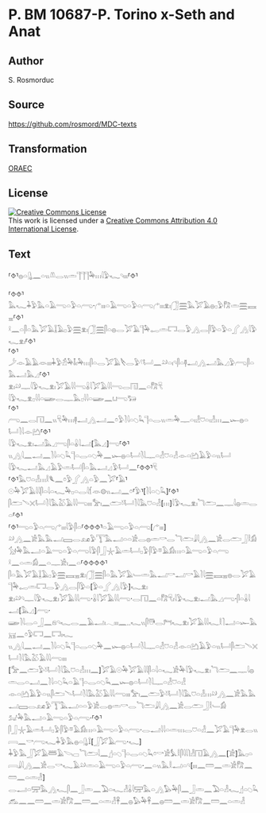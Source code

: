 # P. BM 10687-P. Torino x-Seth and Anat

## Author

S. Rosmorduc

## Source

https://github.com/rosmord/MDC-texts

## Transformation

[ORAEC](https://oraec.github.io/)

## License

<a rel="license" href="http://creativecommons.org/licenses/by/4.0/"><img alt="Creative Commons License" style="border-width:0" src="https://i.creativecommons.org/l/by/4.0/88x31.png" /></a><br />This work is licensed under a <a rel="license" href="http://creativecommons.org/licenses/by/4.0/">Creative Commons Attribution 4.0 International License</a>.

## Text

⸢⯑⸣𓐍𓏏𓊮𓈖𓏏𓏭𓌨𓂋𓏭𓏛𓊹𓊹𓊹𓅆𓏥𓇋𓅱𓆑𓄹𓏤𓏤𓏤⸢⯑⸣<br>
<br>
⸢⯑⯑⸣𓅓𓆑𓇓𓅱𓅓𓏏𓄿𓂸𓏏𓅱𓏏𓂺·𓂐𓏤𓏤𓏤𓏏𓄿𓂸𓏏𓅱𓏏𓂺𓂐𓏤𓏤𓏤𓁷𓏤𓃂𓈗𓅓𓅯𓄿𓐍𓊪𓅱𓀗𓏛𓈗𓈘𓈇⸢⯑⸣<br>
𓍲𓈖𓏏𓋴𓏏𓅓𓅯𓄿𓆼𓄿𓊪𓅱𓈗𓁷𓏤𓃂𓈗𓋴𓏏𓐍𓂋𓅯𓄿𓊹𓅆𓉻𓏛𓉐𓂋𓅱𓂻𓂋𓋴𓅱𓏏𓅱𓏏𓂾𓂻𓇋𓅱𓆑𓁷𓏤⸢⯑⸣<br>
⸢⯑⸣𓌳𓁹𓄿𓄿𓁺𓏤𓏤𓏤𓇓𓅱𓁣𓅆𓄤𓏤𓅆𓏥𓋴𓏏𓂋𓅯𓄿𓌸𓂋𓅱𓍢𓂡𓈖𓄖𓏏𓏤𓄹𓋴𓏏𓊢𓂝𓂻𓂝𓅓𓈎𓅱𓂺𓋴𓏏𓅓𓂝𓅓𓈎⸢⯑⸣<br>
𓁷𓏤𓄖𓊃𓇋𓅱𓆑𓁷𓏤𓅯𓄿𓇋𓇋𓂸𓏇𓇋𓅯𓄿𓇋𓇋𓂸𓂋𓉔𓈖𓏏𓀗𓄛<br>
𓇋𓅱𓆑𓁷𓊪𓇋𓇋𓏏𓆃𓂋𓊃𓅓𓊪𓇋𓇋𓏏𓆃𓈖𓂓𓂸𓃒<br>
⸢⯑⸣𓂺𓈖𓂋𓉔𓈖𓏭𓄛𓅆𓏥𓊢𓂝𓂻𓂝𓈖𓏌𓅱𓍘𓇋𓏏𓆇𓆗𓊹𓏏𓂋𓏭𓏛𓅆𓊃𓏏𓏤𓁐𓈞𓏏𓏤𓁐𓏥𓈖𓆱𓐍𓏏𓂡𓍘𓇋𓁹𓂚⸢⯑⸣<br>
𓇋𓅱𓆑𓁷𓏤𓂝𓅓𓈎𓂸𓋴𓏏𓏇𓇋𓂝[𓅓𓈎]𓂸⸢⯑⸣𓏭𓂻𓇋𓈖𓂝𓈖𓍘𓇋𓏏𓆇𓆗𓊹𓏏𓂋𓏏𓆇𓅆𓈖𓆱𓐍𓏏𓂡𓍘𓇋𓊃𓏏𓁐𓈞𓏏𓁐𓁹𓏏𓂚𓄿𓅱𓏏𓏭𓂡<br>
𓇋𓅱𓆑𓂝𓅓𓈎𓄿𓅱𓏛𓂡𓋴𓏏𓅓𓂝𓈎𓅱𓂡𓈖⸢⯑⯑⸣𓄛<br>
⸢⯑⸣𓅓𓈞𓏏𓁐𓏥𓎛𓆰𓈖𓏌𓅱𓂾𓂻𓏏𓅱𓈖𓅯⸢𓄿⸣𓇳𓅆𓅯𓄿𓇋𓇋𓋴𓏏𓇋𓏏𓆑𓅆𓊪𓏏𓂋𓇋𓆴𓁺𓊗𓏭𓂝𓈖𓏌⸢𓅱⸣[𓍘𓇋𓏏𓆇𓆗]⸢⯑⸣<br>
𓋴𓂧𓄢𓏴𓂡𓍘𓇋𓅓𓅷𓄿𓇋𓇋𓂸𓏤𓏤𓏤𓅡𓏤𓈖𓂧𓍱𓂡𓍘𓇋𓅓𓈞𓏏𓁐[𓏥]𓇋𓅱𓆑𓁷𓏤𓆓𓂧𓈖𓊃𓇋𓐍𓏛𓂋𓏏⸢⯑⸣<br>
⸢⯑⸣𓂸𓏏𓅱𓏏𓂺𓂐𓏤𓏤𓏤𓇋𓅱𓋴𓏏⸢⯑⯑⯑⸣𓏏𓄿𓂸𓏏𓅱𓏏𓂺[𓂐𓏤𓏤𓏤]<br>
𓄖𓂻𓈖𓀀𓅓𓅓𓂝𓈙𓂋𓃭𓅱𓇰𓅓𓂝𓏏𓏏𓀀𓂋𓐍𓏛𓎡𓂋𓆓𓂧𓇍𓇋𓂻𓈖𓀀𓂋𓂧𓃀𓎛𓀁𓃩𓅆𓅓𓂝𓏏𓄿𓂸𓏏𓅱𓏏𓂺𓇋𓅱𓋴𓃀𓇼𓄿𓏛𓂡𓊪𓅱𓋴𓅱𓎼𓄿𓀁𓏥𓏏𓄿𓂸𓏏𓅱𓏏𓂺<br>
𓍲𓈖𓏏𓏛𓀁𓈖𓏏𓊃𓀀𓏤𓈖𓏏⸢⯑⯑⯑⯑⸣<br>
𓋴𓏏𓅓𓅯𓄿𓆼𓄿𓊪𓅱𓈗𓈘𓈇𓁷𓏤𓃂𓈗𓋴𓏏𓅓𓅯𓄿𓄑𓏛𓅓𓂝𓎡𓂝𓎡𓄿𓍘𓇋𓈗𓈘𓈇𓐍𓂋𓅯𓄿𓊹𓅆𓉻𓏛𓉐𓂋𓅱𓂻𓂋𓋴𓅱𓏏[𓅱𓏏𓂾𓂻𓇋𓅱]𓆑𓁷𓏤<br>
𓁷𓏤𓄖𓄹𓊃𓇋𓅱𓆑𓁷𓏤𓅯𓄿𓇋𓇋𓂺·𓏇𓇋𓅯𓄿𓇋𓇋𓂺·𓂋𓉔𓈖𓏏𓀗𓄛𓏤𓇋𓅱𓆑𓁷𓏤𓂝𓅓𓈎𓂺·𓋴𓏏𓏇𓇋𓂝[𓅓𓈎]𓂺·<br>
𓆃𓍘𓇋𓂋𓏏𓃀𓈖𓁶𓄹𓆑𓂋𓈖𓄿𓂝𓏤𓂃𓏤𓏤𓏤𓈖𓈒𓈒𓆑𓏭𓋴𓇥𓂋𓁀𓆑𓁷𓏤𓅯𓄿𓇋𓇋𓆑𓎛𓍘𓂝𓏏𓆱𓅓𓄚𓈖𓏌𓅱𓉐𓈖𓉐𓏤𓆑<br>
𓏭𓂻𓇋𓈖𓂝𓈖𓍘𓇋𓏏𓆇𓆗𓊹𓏏𓂋𓏏𓆇𓅆𓈖𓆱𓐍𓏏𓂡𓍘𓇋𓊃𓏏𓁐𓈞𓏏𓁐𓁹𓏏𓂚𓄿𓅱𓏏𓏭𓂡𓋴𓂧𓄢𓏴𓂡𓍘𓇋𓅓𓅷𓄿𓇋𓇋𓂺𓏤𓏤𓏤<br>
[𓅡𓈖𓂧𓅱𓍱𓂡𓍘𓇋𓅓𓈞𓏏𓁐𓏥𓈖]𓅯𓄿𓇳𓅆𓅯𓄿𓇋𓇋𓋴𓏏𓇋𓏏𓆑𓀀𓅆𓇋𓅱𓆑𓁷𓏤𓆓𓂧𓈖𓊃𓇋𓐍𓏛𓂋𓏏𓂝𓈖𓍘𓇋𓏏𓆇𓆗𓏏𓄿𓊹𓏏𓂋𓏏𓆇𓆗𓈖𓆱𓐍𓏏𓂡𓍘𓇋𓊃𓏏𓁐𓈞𓏏𓁐<br>
𓁹𓏏𓂚𓄿𓅱𓏏𓏭𓋴𓂧𓄢𓂡𓍘𓇋𓅓𓅷𓄿𓇋𓇋𓂺𓏤𓏤𓏤𓅡𓏤𓈖𓂧𓅱𓍱𓂡𓍘𓇋𓅓𓈞𓏏𓁐𓏥𓄖𓂻𓈖𓀀𓅓𓅓𓂝𓈙𓂋𓃭𓅱𓇰𓅓𓂝𓏏𓏏𓅱𓀀𓂋𓐍𓏛𓎡𓂋𓆓𓂧𓇍𓇋𓂻𓈖𓀀𓂋𓂧𓃀𓎛𓄑𓀁<br>
𓃫𓅆𓅓𓂝𓏏𓄿𓂸𓏏𓅱𓏏𓂺·⸢⯑⸣𓋴𓃀𓇼𓄿𓏛𓂡𓊪𓅱𓋴𓅱𓎼𓄿𓀁𓏥𓏏𓄿𓂸𓏏𓅱𓏏𓂺·𓂋𓂝𓇋𓇋𓏏𓏛𓏥𓂋𓈞𓏏𓁐𓈖𓅯𓄿𓊹𓅆𓁷𓂋𓏭𓇯𓈖𓎡𓂺𓆑𓇓𓅱𓅓𓐍𓏏𓊮𓍏[𓃀𓅯𓄿𓂺·𓆑]<br>
𓇓𓅱𓅓𓃀𓅯𓄿𓆷𓄿𓌪𓊌𓆓𓂧𓇋𓈖𓊨𓏏𓆇𓊹𓏏𓂋𓏏𓆇𓆗𓏌𓎡𓀀𓅘𓎛𓋴𓇋𓇋𓌙𓁐𓉔𓄿𓂻𓈖[𓀀]𓅓𓊪𓏏𓇯𓇍𓇋𓂻𓈖𓀀𓂋𓎡𓆑𓄿𓄖𓏛𓏏𓄿𓂸𓏏𓅱𓏏𓂺·𓈖𓏏𓏭𓅓𓎛𓂝𓏏𓄹[𓏤𓏤𓏤𓈖𓏠𓈖𓏛𓀀𓀗𓈖𓏠𓈖𓏏𓏛𓁐]<br>
𓂋𓂝𓏏𓈝𓅓𓂻𓆑𓋴𓈖𓃀𓏛𓈖𓅐𓏏𓆑𓁐𓏇𓇋𓈝𓅓𓏏𓂻𓅃𓅆𓋴𓈖𓃀𓏛𓈖𓅐𓏏𓁐𓆑𓊨𓏏𓆇𓆗𓃹𓈖𓈖𓏠𓈖𓏛𓀀𓀗𓈖𓏠𓈖𓏏𓏛𓁐𓋹𓈖𓐍𓅃𓅆𓋹𓈖𓐍𓏠𓈖𓏛𓀀𓀗𓈖𓏠𓈖𓏏𓏛𓁐<br>
